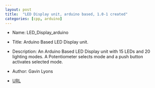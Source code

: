 ```yaml
---
layout: post
title:  "LED Display unit, arduino based, 1.0-1 created"
categories: [cpp, arduino]
---
```



* Name: LED_Display_arduino
* Title: Arduino Based LED Display unit.
* Description: An Arduino Based LED Display unit with 15 LEDs and 20 lighting modes. 
  A Potentiometer selects mode and a push button activates selected mode.
* Author: Gavin Lyons


* [URL](https://github.com/gavinlyonsrepo/LED_Display_arduino) 


